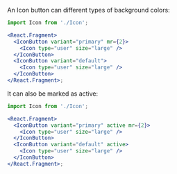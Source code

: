 An Icon button can different types of background colors:

```jsx harmony
import Icon from './Icon';

<React.Fragment>
  <IconButton variant="primary" mr={2}>
    <Icon type="user" size="large" />
  </IconButton>
  <IconButton variant="default">
    <Icon type="user" size="large" />
  </IconButton>
</React.Fragment>;
```

It can also be marked as active:

```jsx harmony
import Icon from './Icon';

<React.Fragment>
  <IconButton variant="primary" active mr={2}>
    <Icon type="user" size="large" />
  </IconButton>
  <IconButton variant="default" active>
    <Icon type="user" size="large" />
  </IconButton>
</React.Fragment>;
```
